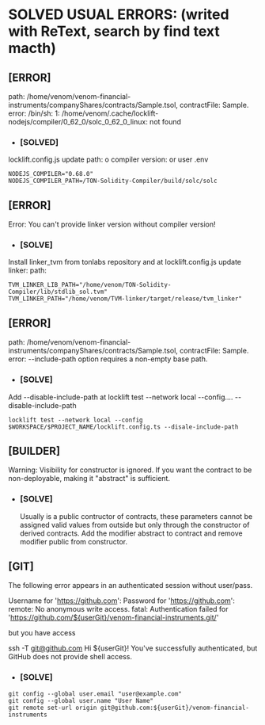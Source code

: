 # SOLVED USUAL ERRORS: (writed with ReText, search by find text macth)

## [ERROR]

path: /home/venom/venom-financial-instruments/companyShares/contracts/Sample.tsol, contractFile: Sample. error: /bin/sh: 1: /home/venom/.cache/locklift-nodejs/compiler/0_62_0/solc_0_62_0_linux: not found

- ### [SOLVED]

locklift.config.js update path: o compiler version: or user .env


```
NODEJS_COMPILER="0.68.0"
NODEJS_COMPILER_PATH=/TON-Solidity-Compiler/build/solc/solc
```

## [ERROR]

 Error: You can't provide linker version without compiler version!

- ### [SOLVE]

 Install linker_tvm from tonlabs repository and at locklift.config.js update linker: path:

```
TVM_LINKER_LIB_PATH="/home/venom/TON-Solidity-Compiler/lib/stdlib_sol.tvm"
TVM_LINKER_PATH="/home/venom/TVM-linker/target/release/tvm_linker"
```

## [ERROR]

path: /home/venom/venom-financial-instruments/companyShares/contracts/Sample.tsol, contractFile: Sample. error: --include-path option requires a non-empty base path.

- ### [SOLVE]

Add --disable-include-path at locklift test --network local --config....  --disable-include-path

```
locklift test --network local --config $WORKSPACE/$PROJECT_NAME/locklift.config.ts --disale-include-path
```

## [BUILDER]

Warning: Visibility for constructor is ignored. If you want the contract to be non-deployable, making it "abstract" is sufficient.

- ### [SOLVE]

    Usually is a public contructor of contracts, these parameters cannot be assigned valid values from outside but only through the constructor of derived contracts. Add the modifier abstract to contract and remove modifier public from constructor.


## [GIT]

The following error appears in an authenticated session without user/pass.

Username for 'https://github.com':
Password for 'https://github.com':
remote: No anonymous write access.
fatal: Authentication failed for 'https://github.com/${userGit}/venom-financial-instruments.git/'

but you have access

ssh -T git@github.com
Hi ${userGit}! You've successfully authenticated, but GitHub does not provide shell access.



- ### [SOLVE]

```
git config --global user.email "user@example.com"
git config --global user.name "User Name"
git remote set-url origin git@github.com:${userGit}/venom-financial-instruments 
```